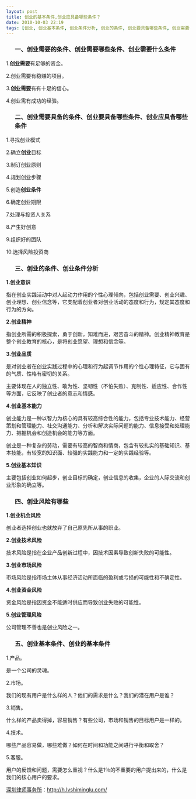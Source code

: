 ```yaml
---
layout: post
title: 创业的基本条件,创业应具备哪些条件？
date: 2010-10-03 22:19
tags: [创业, 创业基本条件, 创业条件分析, 创业的条件, 创业要具备哪些条件, 创业需要什么条件, 创业需要具备的条件, 创业需要哪些条件, 创业需要的条件, 深圳法律顾问律师]
---
```

<ol>
<h3>一、创业需要的条件、创业需要哪些条件、创业需要什么条件</h3>
</ol>
1.<strong>创业需要</strong>有足够的资金。

2.创业需要有稳赚的项目。

3.<strong>创业需要</strong>有有十足的信心。

4.创业需有成功的经验。
<ol>
<h3>二、创业需要具备的条件、创业要具备哪些条件、创业应具备哪些条件</h3>
</ol>
1.寻找创业模式

2.确立<strong>创业</strong>目标

3.制订创业原则

4.规划创业步骤

5.创造<strong>创业条件</strong>

6.确定创业期限

7.处理与投资人关系

8.产生好创意

9.组织好的团队

10.选择风险投资商
<ol>
<h3>三、创业的条件、创业条件分析</h3>
</ol>
<strong>1.创业意识</strong>

指在创业实践活动中对人起动力作用的个性心理倾向，包括创业需要、创业兴趣、创业理想、创业信念等，它支配着创业者对创业活动的态度和行为，规定其态度和行为的方向。

<strong>2.创业精神</strong>

指创业所需的积极探索，勇于创新，知难而进，艰苦奋斗的精神。创业精神教育是整个创业教育的核心，是将创业愿望、理想和信念等。

<strong>3.创业品质</strong>

是对创业者在创业实践过程中的心理和行为起调节作用的个性心理特征，它与固有的气质、性格有密切的关系。

主要体现在人的独立性、敢为性、坚韧性（不怕失败）、克制性、适应性、合作性等方面，它反映了创业者的意志和情感。

<strong>4.创业基本能力</strong>

创业能力是一种以智力为核心的具有较高综合性的能力，包括专业技术能力、经营策划和管理能力、社交沟通能力、分析和解决实际问题的能力、信息接受和处理能力、把握机会和创造机会的能力等方面。

创业是一种复杂的劳动，需要有较高的智商和情商，包含有较扎实的基础知识、基本技能，有较宽的知识面、较强的实践能力和一定的实践经验等。

<strong>5.创业基本知识</strong>

主要包括创业如何起步，创业目标的确定，创业信息的收集，企业的人际交流和创业形象的确立等。
<ol>
<h3>四、创业风险有哪些</h3>
</ol>
<strong>1.创业机会风险</strong>

创业者选择创业也就放弃了自己原先所从事的职业。

<strong>2.创业技术风险</strong>

技术风险是指在企业产品创新过程中，因技术因素导致创新失败的可能性。

<strong>3.创业市场风险</strong>

市场风险是指市场主体从事经济活动所面临的盈利或亏损的可能性和不确定性。

<strong>4.创业资金风险</strong>

资金风险是指因资金不能适时供应而导致创业失败的可能性。

<strong>5.创业管理风险</strong>

公司管理不善也是创业风险之一。
<ol>
<h3>五、创业基本条件、创业的基本条件</h3>
</ol>
1.产品。

是一个公司的灵魂。

2.市场。

我们的现有用户是什么样的人？他们的需求是什么？我们的潜在用户是谁？

3.销售。

什么样的产品卖得掉，容易销售？有些公司，市场和销售的目标用户是一样的。

4.技术。

哪些产品容易做，哪些难做？如何在时间和功能之间进行平衡和取舍？

5.客服。

用户的反馈和问题，需要怎么重视？什么是1％的不重要的用户提出来的，什么是我们的核心用户的要求。

<a href="http://h.lvshiminglu.com/">深圳律师事务所</a>：<a href="http://h.lvshiminglu.com/">http://h.lvshiminglu.com/</a>

